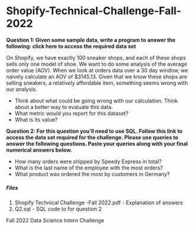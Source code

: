 # Shopify-Technical-Challenge-Fall-2022


**Question 1: Given some sample data, write a program to answer the following: click here to access the required data set**

On Shopify, we have exactly 100 sneaker shops, and each of these shops sells only one model of shoe. We want to do some analysis of the average order value (AOV). When we look at orders data over a 30 day window, we naively calculate an AOV of $3145.13. Given that we know these shops are selling sneakers, a relatively affordable item, something seems wrong with our analysis. 

-  Think about what could be going wrong with our calculation. Think about a better way to evaluate this data. 
-  What metric would you report for this dataset?
-  What is its value?


**Question 2: For this question you’ll need to use SQL. Follow this link to access the data set required for the challenge. Please use queries to answer the following questions. Paste your queries along with your final numerical answers below.**

- How many orders were shipped by Speedy Express in total?
- What is the last name of the employee with the most orders?
- What product was ordered the most by customers in Germany?

##### Files
1. Shopify Technical Challenge -Fall 2022.pdf - Explanation of answers
2. Q2.sql - SQL code to for question 2


Fall 2022 Data Science Intern Challenge 
